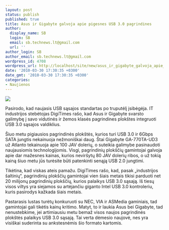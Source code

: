 ```yaml
---
layout: post
status: publish
published: true
title: Asus ir Gigabyte galvoja apie pigesnes USB 3.0 pagrindines
author:
  display_name: SB
  login: SB
  email: sb.technews.lt@gmail.com
  url: ''
author_login: SB
author_email: sb.technews.lt@gmail.com
wordpress_id: 4708
wordpress_url: http://localhost/site/new/asus_ir_gigabyte_galvoja_apie_pigesnes_usb_30_pagrindines/
date: '2010-03-30 17:30:35 +0300'
date_gmt: '2010-03-30 17:30:35 +0300'
categories:
- Naujienos
---
```

<div class="imgright"><img src="http://www.part.lt/img/d29ac3c33ede0fef293a238f22102d3b223.jpg"  /></div>
<p>Pasirodo, kad naujasis USB sąsajos standartas po truputėlį įsibėgėja. IT industrijos stebėtojas DigiTimes rašo, kad Asus ir Gigabyte svarsto galimybę į savo vidutinės ir žemos klasės pagrindines plokštes integruoti USB 3.0 sąsajos valdiklius.</p>
<p>Šiuo metu pigiausios pagrindinės plokštės, kurios turi USB 3.0 ir 6Gbps SATA jungtis nekainuoja nežmoniškai daug. Štai Gigabyte GA-770TA-UD3 už Atlanto tekainuoja apie 100 JAV dolerių, o suteikia galimybe pasinaudoti naujausiomis technologijomis. Visgi, pagrindinių plokščių gamintojai galvoja apie dar mažesnes kainas, kurios neviršytų 80 JAV dolerių ribos, o už tokią kainą šiuo metu jūs turėsite būti patenkinti senąją USB 2.0 jungtimi.</p>
<p>Tikėtina, kad viskas ateis pamažu. DigiTimes rašo, kad, pasak „industrijos šaltinių“, pagrindinių plokščių gamintojai vien šiais metais tikisi parduoti net 20 milijonų pagrindinių plokščių, kurios palaikys USB 3.0 sąsają. Iš tiesų visos viltys yra siejamos su artėjančiu giganto Intel USB 3.0 kontroleriu, kuris pasirodys kažkada šiais metais. </p>
<p>Pastarasis lustas turėtų konkuruoti su NEC, VIA ir ASMedia gaminiais, tad gamintojai gali tikėtis kainų kritimo. Matyt, to ir laukia Asus bei Gigabyte, tad nenustebkime, jei artimiausiu metu bemaž visos naujos pagrindinės plokštės palaikys USB 3.0 sąsają. Tai verta dėmesio naujovė, nes yra visiškai suderinta su ankstesnėmis šio formato kartomis.<br /></p>
